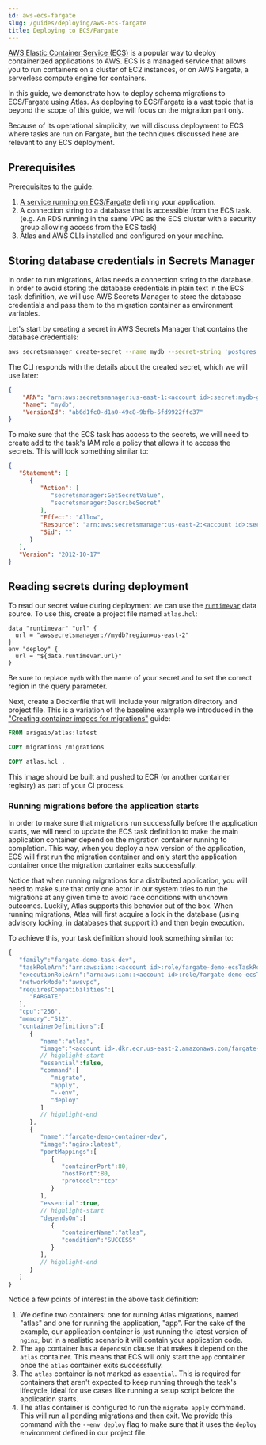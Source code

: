 ```yaml
---
id: aws-ecs-fargate
slug: /guides/deploying/aws-ecs-fargate
title: Deploying to ECS/Fargate
---
```

[AWS Elastic Container Service (ECS)](https://aws.amazon.com/ecs/) is a popular way to deploy containerized applications
to AWS. ECS is a managed service that allows you to run containers on a cluster of EC2
instances, or on AWS Fargate, a serverless compute engine for containers.

In this guide, we demonstrate how to deploy schema migrations to ECS/Fargate using
Atlas.  As deploying to ECS/Fargate is a vast topic that is beyond the scope of this
guide, we will focus on the migration part only.

Because of its operational simplicity, we will discuss deployment to ECS where tasks
are run on Fargate, but the techniques discussed here are relevant to any ECS deployment.

## Prerequisites

Prerequisites to the guide:


1. [A service running on ECS/Fargate](https://docs.aws.amazon.com/AmazonECS/latest/developerguide/ECS_AWSCLI_Fargate.html)
   defining your application.
2. A connection string to a database that is accessible from the ECS task. (e.g. An RDS running in the same VPC as the
   ECS cluster with a security group allowing access from the ECS task)
3. Atlas and AWS CLIs installed and configured on your machine.

## Storing database credentials in Secrets Manager

In order to run migrations, Atlas needs a connection string to the database. In order to avoid storing the database
credentials in plain text in the ECS task definition, we will use AWS Secrets Manager
to store the database credentials and pass them to the migration container as environment
variables.

Let's start by creating a secret in AWS Secrets Manager that contains the database credentials:

```bash
aws secretsmanager create-secret --name mydb --secret-string 'postgres://user:password@host:port/dbname'
```

The CLI responds with the details about the created secret, which we will use later:

```json
{
    "ARN": "arn:aws:secretsmanager:us-east-1:<account id>:secret:mydb-gxZ0Qe",
    "Name": "mydb",
    "VersionId": "ab6d1fc0-d1a0-49c8-9bfb-5fd9922ffc37"
}
```

To make sure that the ECS task has access to the secrets, we will need to create add to the
task's IAM role a policy that allows it to access the secrets. This will look something
similar to:

```json
{
   "Statement": [
      {
         "Action": [
            "secretsmanager:GetSecretValue",
            "secretsmanager:DescribeSecret"
         ],
         "Effect": "Allow",
         "Resource": "arn:aws:secretsmanager:us-east-2:<account id>:secret:mydb-<random suffix>",
         "Sid": ""
      }
   ],
   "Version": "2012-10-17"
}
```

## Reading secrets during deployment

To read our secret value during deployment we can use the [`runtimevar`](https://atlasgo.io/atlas-schema/projects#data-source-runtimevar)
data source. To use this, create a project file named `atlas.hcl`:

```hcl 
data "runtimevar" "url" {
  url = "awssecretsmanager://mydb?region=us-east-2"
}
env "deploy" {
  url = "${data.runtimevar.url}"
}
```

Be sure to replace `mydb` with the name of your secret and to set the correct region in the query parameter.

Next, create a Dockerfile that will include your migration directory and project file. This is a variation
of the baseline example we introduced in the ["Creating container images for migrations"](image.md) guide:

```dockerfile
FROM arigaio/atlas:latest

COPY migrations /migrations

COPY atlas.hcl .
```

This image should be built and pushed to ECR (or another container registry) as part of your CI
process. 

### Running migrations before the application starts

In order to make sure that migrations run successfully before the application starts, we will need to update the
ECS task definition to make the main application container depend on the migration container running to completion.
This way, when you deploy a new version of the application, ECS will first run the migration container and only
start the application container once the migration container exits successfully.

Notice that when running migrations for a distributed application, you will need to make sure that only one
actor in our system tries to run the migrations at any given time to avoid race conditions with unknown
outcomes. Luckily, Atlas supports this behavior out of the box. When running migrations, Atlas will
first acquire a lock in the database (using advisory locking, in databases that support it) and then begin execution.

To achieve this, your task definition should look something similar to: 

```js
{
   "family":"fargate-demo-task-dev",
   "taskRoleArn":"arn:aws:iam::<account id>:role/fargate-demo-ecsTaskRole",
   "executionRoleArn":"arn:aws:iam::<account id>:role/fargate-demo-ecsTaskExecutionRole",
   "networkMode":"awsvpc",
   "requiresCompatibilities":[
      "FARGATE"
   ],
   "cpu":"256",
   "memory":"512",
   "containerDefinitions":[
      {
         "name":"atlas",
         "image":"<account id>.dkr.ecr.us-east-2.amazonaws.com/fargate-demo:v5",
         // highlight-start
         "essential":false,
         "command":[
            "migrate",
            "apply",
            "--env",
            "deploy"
         ]
         // highlight-end
      },
      {
         "name":"fargate-demo-container-dev",
         "image":"nginx:latest",
         "portMappings":[
            {
               "containerPort":80,
               "hostPort":80,
               "protocol":"tcp"
            }
         ],
         "essential":true,
         // highlight-start
         "dependsOn":[
            {
               "containerName":"atlas",
               "condition":"SUCCESS"
            }
         ],
         // highlight-end
      }
   ]
}
```
Notice a few points of interest in the above task definition:
1. We define two containers: one for running Atlas migrations, named "atlas" and one for running the application, "app".
  For the sake of the example, our application container is just running the latest version of `nginx`, but in a realistic
  scenario it will contain your application code.
2. The `app` container has a `dependsOn` clause that makes it depend on the `atlas` container. This means that ECS will
  only start the `app` container once the `atlas` container exits successfully.
3. The `atlas` container is not marked as `essential`. This is required for containers that aren't expected to keep 
   running through the task's lifecycle, ideal for use cases like running a setup script before the application starts.
4. The atlas container is configured to run the `migrate apply` command. This will run all pending migrations and then exit.
   We provide this command with the `--env deploy` flag to make sure that it uses the `deploy` environment defined 
   in our project file.